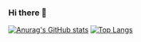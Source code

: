 ### Hi there 👋

<!--
**eduardobonizio/eduardobonizio** is a ✨ _special_ ✨ repository because its `README.md` (this file) appears on your GitHub profile.

Here are some ideas to get you started:

- 🔭 I’m currently working on ...
- 🌱 I’m currently learning ...
- 👯 I’m looking to collaborate on ...
- 🤔 I’m looking for help with ...
- 💬 Ask me about ...
- 📫 How to reach me: ...
- 😄 Pronouns: ...
- ⚡ Fun fact: ...
-->
[![Anurag's GitHub stats](https://github-readme-stats.vercel.app/api?username=eduardobonizio)](https://github.com/anuraghazra/github-readme-stats)
[![Top Langs](https://github-readme-stats.vercel.app/api/top-langs/?username=eduardobonizio&layout=compact)](https://github.com/anuraghazra/github-readme-stats)

